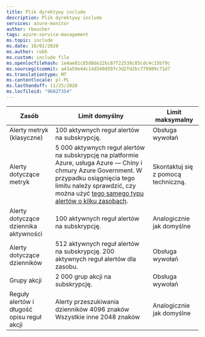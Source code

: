 ```yaml
---
title: Plik dyrektywy include
description: Plik dyrektywy include
services: azure-monitor
author: rboucher
tags: azure-service-management
ms.topic: include
ms.date: 10/01/2020
ms.author: robb
ms.custom: include file
ms.openlocfilehash: 1e4ae81c85d8de22bc87f22538c85cdc4c15b79c
ms.sourcegitcommit: a43a59e44c14d349d597c3d2fd2bc779989c71d7
ms.translationtype: MT
ms.contentlocale: pl-PL
ms.lasthandoff: 11/25/2020
ms.locfileid: "96027354"
---
```

| Zasób | Limit domyślny | Limit maksymalny |
| --- | --- | --- |
| Alerty metryk (klasyczne) |100 aktywnych reguł alertów na subskrypcję. | Obsługa wywołań |
| Alerty dotyczące metryk |5 000 aktywnych reguł alertów na subskrypcję na platformie Azure, usługa Azure — Chiny i chmury Azure Government. W przypadku osiągnięcia tego limitu należy sprawdzić, czy można użyć [tego samego typu alertów o kilku zasobach](../articles/azure-monitor/platform/alerts-metric-overview.md#monitoring-at-scale-using-metric-alerts-in-azure-monitor).   | Skontaktuj się z pomocą techniczną. |
| Alerty dotyczące dziennika aktywności | 100 aktywnych reguł alertów na subskrypcję. | Analogicznie jak domyślne |
| Alerty dotyczące dzienników | 512 aktywnych reguł alertów na subskrypcję. 200 aktywnych reguł alertów dla zasobu. | Obsługa wywołań |
| Grupy akcji |2 000 grup akcji na subskrypcję. | Obsługa wywołań |
| Reguły alertów i długość opisu reguł akcji| Alerty przeszukiwania dzienników 4096 znaków<br/>Wszystkie inne 2048 znaków | Analogicznie jak domyślne |